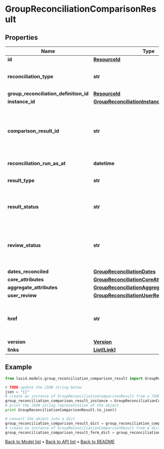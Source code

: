 # GroupReconciliationComparisonResult


## Properties
Name | Type | Description | Notes
------------ | ------------- | ------------- | -------------
**id** | [**ResourceId**](ResourceId.md) |  | 
**reconciliation_type** | **str** | The type of reconciliation to perform. \&quot;Holding\&quot; | \&quot;Transaction\&quot; | \&quot;Valuation\&quot; | 
**group_reconciliation_definition_id** | [**ResourceId**](ResourceId.md) |  | 
**instance_id** | [**GroupReconciliationInstanceId**](GroupReconciliationInstanceId.md) |  | 
**comparison_result_id** | **str** | Comparison result identifier, encoded value for core attribute results, aggregate attribute results, reconciliation type and run instanceId. | 
**reconciliation_run_as_at** | **datetime** | The timestamp when the run occurred. | 
**result_type** | **str** | Reconciliation run general result. \&quot;Break\&quot; | \&quot;Match\&quot; | \&quot;PartialMatch\&quot; | \&quot;NotFound | 
**result_status** | **str** | Indicates how a particular result evolves from one run to the next. \&quot;New\&quot; | \&quot;Confirmed\&quot; | \&quot;Changed\&quot; | 
**review_status** | **str** | Status of whether user has provided any input (comments, manual matches, break codes). \&quot;Pending\&quot; | \&quot;Reviewed\&quot; | \&quot;Matched\&quot; | \&quot;Invalid\&quot; | 
**dates_reconciled** | [**GroupReconciliationDates**](GroupReconciliationDates.md) |  | 
**core_attributes** | [**GroupReconciliationCoreAttributeValues**](GroupReconciliationCoreAttributeValues.md) |  | 
**aggregate_attributes** | [**GroupReconciliationAggregateAttributeValues**](GroupReconciliationAggregateAttributeValues.md) |  | 
**user_review** | [**GroupReconciliationUserReview**](GroupReconciliationUserReview.md) |  | [optional] 
**href** | **str** | The specific Uniform Resource Identifier (URI) for this resource at the requested effective and asAt datetime. | [optional] 
**version** | [**Version**](Version.md) |  | [optional] 
**links** | [**List[Link]**](Link.md) |  | [optional] 

## Example

```python
from lusid.models.group_reconciliation_comparison_result import GroupReconciliationComparisonResult

# TODO update the JSON string below
json = "{}"
# create an instance of GroupReconciliationComparisonResult from a JSON string
group_reconciliation_comparison_result_instance = GroupReconciliationComparisonResult.from_json(json)
# print the JSON string representation of the object
print GroupReconciliationComparisonResult.to_json()

# convert the object into a dict
group_reconciliation_comparison_result_dict = group_reconciliation_comparison_result_instance.to_dict()
# create an instance of GroupReconciliationComparisonResult from a dict
group_reconciliation_comparison_result_form_dict = group_reconciliation_comparison_result.from_dict(group_reconciliation_comparison_result_dict)
```
[Back to Model list](../README.md#documentation-for-models) &#8226; [Back to API list](../README.md#documentation-for-api-endpoints) &#8226; [Back to README](../README.md)


